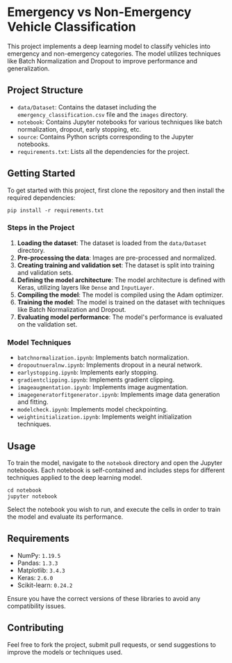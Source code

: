 
# Emergency vs Non-Emergency Vehicle Classification

This project implements a deep learning model to classify vehicles into emergency and non-emergency categories. The model utilizes techniques like Batch Normalization and Dropout to improve performance and generalization.

## Project Structure

- `data/Dataset`: Contains the dataset including the `emergency_classification.csv` file and the `images` directory.
- `notebook`: Contains Jupyter notebooks for various techniques like batch normalization, dropout, early stopping, etc.
- `source`: Contains Python scripts corresponding to the Jupyter notebooks.
- `requirements.txt`: Lists all the dependencies for the project.

## Getting Started

To get started with this project, first clone the repository and then install the required dependencies:

```
pip install -r requirements.txt
```

### Steps in the Project

1. **Loading the dataset**: The dataset is loaded from the `data/Dataset` directory.
2. **Pre-processing the data**: Images are pre-processed and normalized.
3. **Creating training and validation set**: The dataset is split into training and validation sets.
4. **Defining the model architecture**: The model architecture is defined with Keras, utilizing layers like `Dense` and `InputLayer`.
5. **Compiling the model**: The model is compiled using the Adam optimizer.
6. **Training the model**: The model is trained on the dataset with techniques like Batch Normalization and Dropout.
7. **Evaluating model performance**: The model's performance is evaluated on the validation set.

### Model Techniques

- `batchnormalization.ipynb`: Implements batch normalization.
- `dropoutnueralnw.ipynb`: Implements dropout in a neural network.
- `earlystopping.ipynb`: Implements early stopping.
- `gradientclipping.ipynb`: Implements gradient clipping.
- `imageaugmentation.ipynb`: Implements image augmentation.
- `imagegeneratorfitgenerator.ipynb`: Implements image data generation and fitting.
- `modelcheck.ipynb`: Implements model checkpointing.
- `weightinitialization.ipynb`: Implements weight initialization techniques.

## Usage

To train the model, navigate to the `notebook` directory and open the Jupyter notebooks. Each notebook is self-contained and includes steps for different techniques applied to the deep learning model.

```
cd notebook
jupyter notebook
```

Select the notebook you wish to run, and execute the cells in order to train the model and evaluate its performance.

## Requirements

- NumPy: `1.19.5`
- Pandas: `1.3.3`
- Matplotlib: `3.4.3`
- Keras: `2.6.0`
- Scikit-learn: `0.24.2`

Ensure you have the correct versions of these libraries to avoid any compatibility issues.

## Contributing

Feel free to fork the project, submit pull requests, or send suggestions to improve the models or techniques used.
```

